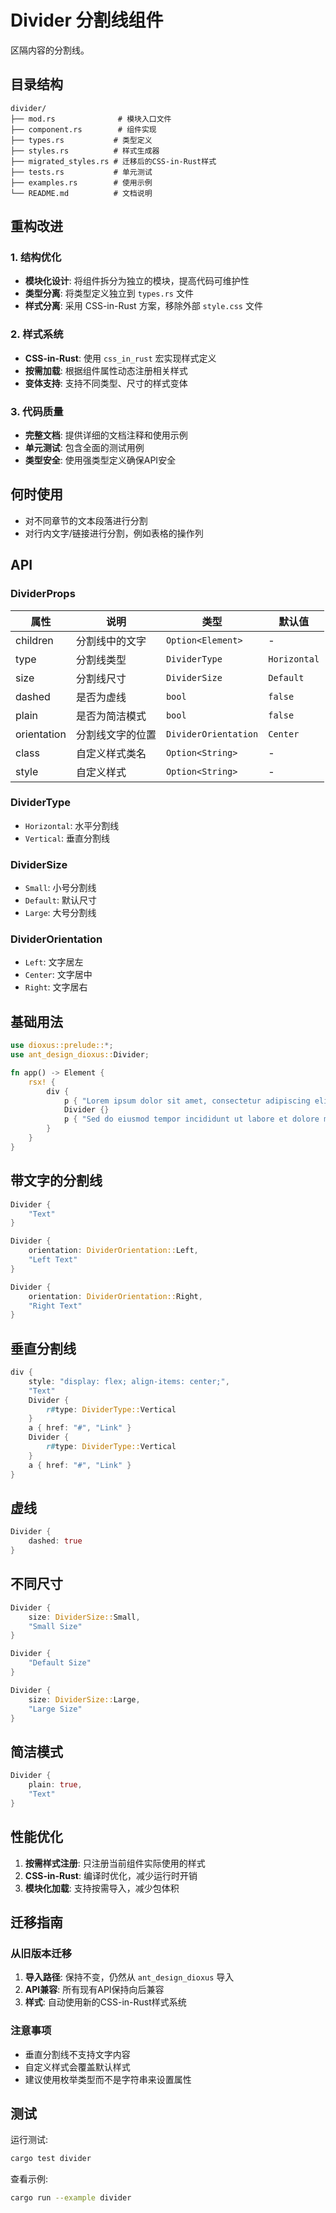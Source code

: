# Divider 分割线组件

区隔内容的分割线。

## 目录结构

```
divider/
├── mod.rs              # 模块入口文件
├── component.rs        # 组件实现
├── types.rs           # 类型定义
├── styles.rs          # 样式生成器
├── migrated_styles.rs # 迁移后的CSS-in-Rust样式
├── tests.rs           # 单元测试
├── examples.rs        # 使用示例
└── README.md          # 文档说明
```

## 重构改进

### 1. 结构优化
- **模块化设计**: 将组件拆分为独立的模块，提高代码可维护性
- **类型分离**: 将类型定义独立到 `types.rs` 文件
- **样式分离**: 采用 CSS-in-Rust 方案，移除外部 `style.css` 文件

### 2. 样式系统
- **CSS-in-Rust**: 使用 `css_in_rust` 宏实现样式定义
- **按需加载**: 根据组件属性动态注册相关样式
- **变体支持**: 支持不同类型、尺寸的样式变体

### 3. 代码质量
- **完整文档**: 提供详细的文档注释和使用示例
- **单元测试**: 包含全面的测试用例
- **类型安全**: 使用强类型定义确保API安全

## 何时使用

- 对不同章节的文本段落进行分割
- 对行内文字/链接进行分割，例如表格的操作列

## API

### DividerProps

| 属性 | 说明 | 类型 | 默认值 |
|------|------|------|--------|
| children | 分割线中的文字 | `Option<Element>` | - |
| type | 分割线类型 | `DividerType` | `Horizontal` |
| size | 分割线尺寸 | `DividerSize` | `Default` |
| dashed | 是否为虚线 | `bool` | `false` |
| plain | 是否为简洁模式 | `bool` | `false` |
| orientation | 分割线文字的位置 | `DividerOrientation` | `Center` |
| class | 自定义样式类名 | `Option<String>` | - |
| style | 自定义样式 | `Option<String>` | - |

### DividerType

- `Horizontal`: 水平分割线
- `Vertical`: 垂直分割线

### DividerSize

- `Small`: 小号分割线
- `Default`: 默认尺寸
- `Large`: 大号分割线

### DividerOrientation

- `Left`: 文字居左
- `Center`: 文字居中
- `Right`: 文字居右

## 基础用法

```rust
use dioxus::prelude::*;
use ant_design_dioxus::Divider;

fn app() -> Element {
    rsx! {
        div {
            p { "Lorem ipsum dolor sit amet, consectetur adipiscing elit." }
            Divider {}
            p { "Sed do eiusmod tempor incididunt ut labore et dolore magna aliqua." }
        }
    }
}
```

## 带文字的分割线

```rust
Divider {
    "Text"
}

Divider {
    orientation: DividerOrientation::Left,
    "Left Text"
}

Divider {
    orientation: DividerOrientation::Right,
    "Right Text"
}
```

## 垂直分割线

```rust
div {
    style: "display: flex; align-items: center;",
    "Text"
    Divider {
        r#type: DividerType::Vertical
    }
    a { href: "#", "Link" }
    Divider {
        r#type: DividerType::Vertical
    }
    a { href: "#", "Link" }
}
```

## 虚线

```rust
Divider {
    dashed: true
}
```

## 不同尺寸

```rust
Divider {
    size: DividerSize::Small,
    "Small Size"
}

Divider {
    "Default Size"
}

Divider {
    size: DividerSize::Large,
    "Large Size"
}
```

## 简洁模式

```rust
Divider {
    plain: true,
    "Text"
}
```

## 性能优化

1. **按需样式注册**: 只注册当前组件实际使用的样式
2. **CSS-in-Rust**: 编译时优化，减少运行时开销
3. **模块化加载**: 支持按需导入，减少包体积

## 迁移指南

### 从旧版本迁移

1. **导入路径**: 保持不变，仍然从 `ant_design_dioxus` 导入
2. **API兼容**: 所有现有API保持向后兼容
3. **样式**: 自动使用新的CSS-in-Rust样式系统

### 注意事项

- 垂直分割线不支持文字内容
- 自定义样式会覆盖默认样式
- 建议使用枚举类型而不是字符串来设置属性

## 测试

运行测试:

```bash
cargo test divider
```

查看示例:

```bash
cargo run --example divider
```